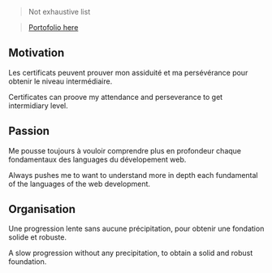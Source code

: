 > Not exhaustive list

> [Portofolio here](https://projets.neworldwebsites.fr/)

## Motivation
Les certificats peuvent prouver mon assiduité et ma persévérance pour obtenir le niveau intermédiaire.

Certificates can proove my attendance and perseverance to get intermidiary level.

## Passion
Me pousse toujours à vouloir comprendre plus en profondeur chaque fondamentaux des languages du dévelopement web.

Always pushes me to want to understand more in depth each fundamental of the languages of the web development.

## Organisation
Une progression lente sans aucune précipitation, pour obtenir une fondation solide et robuste.

A slow progression without any precipitation, to obtain a solid and robust foundation.





